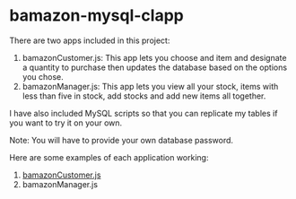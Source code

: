 # bamazon-mysql-clapp

There are two apps included in this project: 
1. bamazonCustomer.js: This app lets you choose and item and designate a quantity to purchase then updates the database based on the options you chose.
2. bamazonManager.js: This app lets you view all your stock, items with less than five in stock, add stocks and add new items all together.

I have also included MySQL scripts so that you can replicate my tables if you want to try it on your own. 

Note: You will have to provide your own database password.

Here are some examples of each application working: 
1. [bamazonCustomer.js](https://drive.google.com/open?id=1Tj9H6UbCQ62BuFptpLWWS0ZbbKGbbqtY)
2. bamazonManager.js